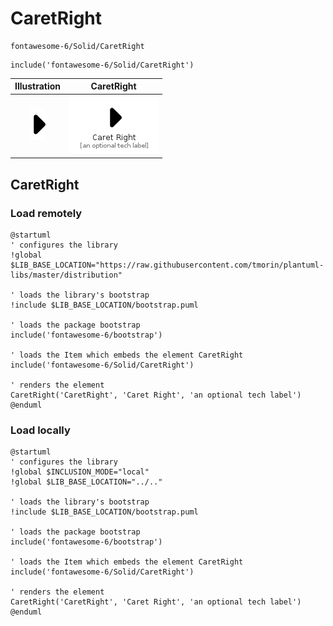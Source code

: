 # CaretRight


```text
fontawesome-6/Solid/CaretRight
```

```text
include('fontawesome-6/Solid/CaretRight')
```



| Illustration | CaretRight |
| :---: | :---: |
| ![illustration for Illustration](../../fontawesome-6/Solid/CaretRight.png) | ![illustration for CaretRight](../../fontawesome-6/Solid/CaretRight.Local.png) |




## CaretRight

### Load remotely
```plantuml
@startuml
' configures the library
!global $LIB_BASE_LOCATION="https://raw.githubusercontent.com/tmorin/plantuml-libs/master/distribution"

' loads the library's bootstrap
!include $LIB_BASE_LOCATION/bootstrap.puml

' loads the package bootstrap
include('fontawesome-6/bootstrap')

' loads the Item which embeds the element CaretRight
include('fontawesome-6/Solid/CaretRight')

' renders the element
CaretRight('CaretRight', 'Caret Right', 'an optional tech label')
@enduml
```

### Load locally
```plantuml
@startuml
' configures the library
!global $INCLUSION_MODE="local"
!global $LIB_BASE_LOCATION="../.."

' loads the library's bootstrap
!include $LIB_BASE_LOCATION/bootstrap.puml

' loads the package bootstrap
include('fontawesome-6/bootstrap')

' loads the Item which embeds the element CaretRight
include('fontawesome-6/Solid/CaretRight')

' renders the element
CaretRight('CaretRight', 'Caret Right', 'an optional tech label')
@enduml
```

